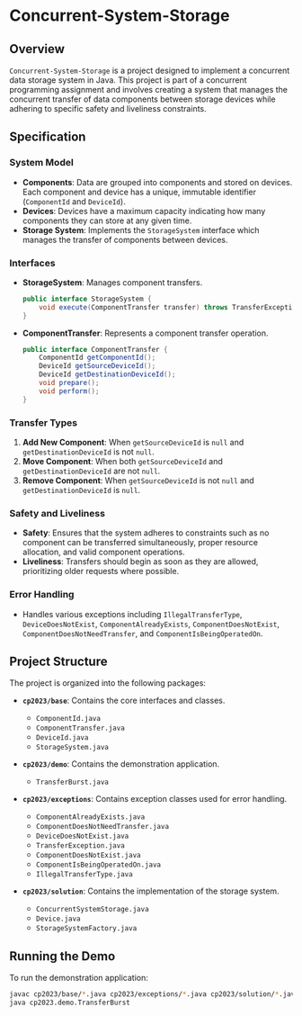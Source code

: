 # Concurrent-System-Storage

## Overview

`Concurrent-System-Storage` is a project designed to implement a concurrent data storage system in Java. This project is part of a concurrent programming assignment and involves creating a system that manages the concurrent transfer of data components between storage devices while adhering to specific safety and liveliness constraints.

## Specification

### System Model

- **Components**: Data are grouped into components and stored on devices. Each component and device has a unique, immutable identifier (`ComponentId` and `DeviceId`).
- **Devices**: Devices have a maximum capacity indicating how many components they can store at any given time.
- **Storage System**: Implements the `StorageSystem` interface which manages the transfer of components between devices.

### Interfaces

- **StorageSystem**: Manages component transfers.
  ```java
  public interface StorageSystem {
      void execute(ComponentTransfer transfer) throws TransferException;
  }
  ```

- **ComponentTransfer**: Represents a component transfer operation.
  ```java
  public interface ComponentTransfer {
      ComponentId getComponentId();
      DeviceId getSourceDeviceId();
      DeviceId getDestinationDeviceId();
      void prepare();
      void perform();
  }
  ```

### Transfer Types

1. **Add New Component**: When `getSourceDeviceId` is `null` and `getDestinationDeviceId` is not `null`.
2. **Move Component**: When both `getSourceDeviceId` and `getDestinationDeviceId` are not `null`.
3. **Remove Component**: When `getSourceDeviceId` is not `null` and `getDestinationDeviceId` is `null`.

### Safety and Liveliness

- **Safety**: Ensures that the system adheres to constraints such as no component can be transferred simultaneously, proper resource allocation, and valid component operations.
- **Liveliness**: Transfers should begin as soon as they are allowed, prioritizing older requests where possible.

### Error Handling

- Handles various exceptions including `IllegalTransferType`, `DeviceDoesNotExist`, `ComponentAlreadyExists`, `ComponentDoesNotExist`, `ComponentDoesNotNeedTransfer`, and `ComponentIsBeingOperatedOn`.


## Project Structure

The project is organized into the following packages:

- **`cp2023/base`**: Contains the core interfaces and classes.
  - `ComponentId.java`
  - `ComponentTransfer.java`
  - `DeviceId.java`
  - `StorageSystem.java`

- **`cp2023/demo`**: Contains the demonstration application.
  - `TransferBurst.java`

- **`cp2023/exceptions`**: Contains exception classes used for error handling.
  - `ComponentAlreadyExists.java`
  - `ComponentDoesNotNeedTransfer.java`
  - `DeviceDoesNotExist.java`
  - `TransferException.java`
  - `ComponentDoesNotExist.java`
  - `ComponentIsBeingOperatedOn.java`
  - `IllegalTransferType.java`

- **`cp2023/solution`**: Contains the implementation of the storage system.
  - `ConcurrentSystemStorage.java`
  - `Device.java`
  - `StorageSystemFactory.java`

## Running the Demo

To run the demonstration application:

```bash
javac cp2023/base/*.java cp2023/exceptions/*.java cp2023/solution/*.java cp2023/demo/*.java
java cp2023.demo.TransferBurst
```
